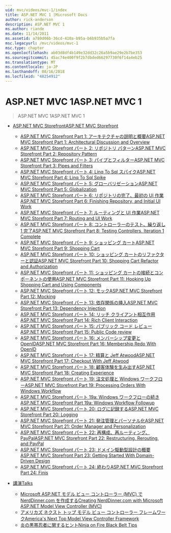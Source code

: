 ```yaml
---
uid: mvc/videos/mvc-1/index
title: ASP.NET MVC 1 |Microsoft Docs
author: rick-anderson
description: ASP.NET MVC 1
ms.author: riande
ms.date: 11/14/2011
ms.assetid: a780d06b-36cd-410a-b95a-b6b935b5a7fa
msc.legacyurl: /mvc/videos/mvc-1
msc.type: chapter
ms.openlocfilehash: ab03d8df4b149e32dd32c26a5b9ae29e2b7be353
ms.sourcegitcommit: 45ac74e400f9f2b7dbded66297730f6f14a4eb25
ms.translationtype: MT
ms.contentlocale: ja-JP
ms.lasthandoff: 08/16/2018
ms.locfileid: "48254912"
---
```

<a name="aspnet-mvc-1"></a><span data-ttu-id="0efae-103">ASP.NET MVC 1</span><span class="sxs-lookup"><span data-stu-id="0efae-103">ASP.NET MVC 1</span></span>
====================
> <span data-ttu-id="0efae-104">ASP.NET MVC 1</span><span class="sxs-lookup"><span data-stu-id="0efae-104">ASP.NET MVC 1</span></span>


- [<span data-ttu-id="0efae-105">ASP.NET MVC Storefront</span><span class="sxs-lookup"><span data-stu-id="0efae-105">ASP.NET MVC Storefront</span></span>](aspnet-mvc-storefront/index.md)

    - [<span data-ttu-id="0efae-106">ASP.NET MVC Storefront Part 1: アーキテクチャの説明と概要</span><span class="sxs-lookup"><span data-stu-id="0efae-106">ASP.NET MVC Storefront Part 1: Architectural Discussion and Overview</span></span>](aspnet-mvc-storefront/aspnet-mvc-storefront-part-1-architectural-discussion-and-overview.md)
    - [<span data-ttu-id="0efae-107">ASP.NET MVC Storefront パート 2: リポジトリ パターン</span><span class="sxs-lookup"><span data-stu-id="0efae-107">ASP.NET MVC Storefront Part 2: Repository Pattern</span></span>](aspnet-mvc-storefront/aspnet-mvc-storefront-part-2-the-repository-pattern.md)
    - [<span data-ttu-id="0efae-108">ASP.NET MVC Storefront パート 3: パイプとフィルター</span><span class="sxs-lookup"><span data-stu-id="0efae-108">ASP.NET MVC Storefront Part 3: Pipes and Filters</span></span>](aspnet-mvc-storefront/aspnet-mvc-storefront-part-3-pipes-and-filters.md)
    - [<span data-ttu-id="0efae-109">ASP.NET MVC Storefront パート 4: Linq To Sql スパイク</span><span class="sxs-lookup"><span data-stu-id="0efae-109">ASP.NET MVC Storefront Part 4: Linq To Sql Spike</span></span>](aspnet-mvc-storefront/aspnet-mvc-storefront-part-4-linq-to-sql-spike.md)
    - [<span data-ttu-id="0efae-110">ASP.NET MVC Storefront パート 5: グローバリゼーション</span><span class="sxs-lookup"><span data-stu-id="0efae-110">ASP.NET MVC Storefront Part 5: Globalization</span></span>](aspnet-mvc-storefront/aspnet-mvc-storefront-part-5-globalization.md)
    - [<span data-ttu-id="0efae-111">ASP.NET MVC Storefront パート 6: リポジトリの完了、最初の UI 作業</span><span class="sxs-lookup"><span data-stu-id="0efae-111">ASP.NET MVC Storefront Part 6: Finishing Repository, and Initial UI Work</span></span>](aspnet-mvc-storefront/aspnet-mvc-storefront-part-6-finishing-the-repository-and-initial-ui-work.md)
    - [<span data-ttu-id="0efae-112">ASP.NET MVC Storefront パート 7: ルーティングと UI 作業</span><span class="sxs-lookup"><span data-stu-id="0efae-112">ASP.NET MVC Storefront Part 7: Routing and UI Work</span></span>](aspnet-mvc-storefront/aspnet-mvc-storefront-part-7-routing-and-ui-work.md)
    - [<span data-ttu-id="0efae-113">ASP.NET MVC Storefront パート 8: コントローラーのテスト、繰り返し 1 完了</span><span class="sxs-lookup"><span data-stu-id="0efae-113">ASP.NET MVC Storefront Part 8: Testing Controllers, Iteration 1 Complete</span></span>](aspnet-mvc-storefront/aspnet-mvc-storefront-part-8-testing-controllers-iteration-1-complete.md)
    - [<span data-ttu-id="0efae-114">ASP.NET MVC Storefront パート 9: ショッピング カート</span><span class="sxs-lookup"><span data-stu-id="0efae-114">ASP.NET MVC Storefront Part 9: Shopping Cart</span></span>](aspnet-mvc-storefront/aspnet-mvc-storefront-part-9-the-shopping-cart.md)
    - [<span data-ttu-id="0efae-115">ASP.NET MVC Storefront パート 10: ショッピング カートのリファクターと認証</span><span class="sxs-lookup"><span data-stu-id="0efae-115">ASP.NET MVC Storefront Part 10: Shopping Cart Refactor and Authorization</span></span>](aspnet-mvc-storefront/aspnet-mvc-storefront-part-10-shopping-cart-refactor-and-authorization.md)
    - [<span data-ttu-id="0efae-116">ASP.NET MVC Storefront パート 11: ショッピング カートの接続とコンポーネントの使用</span><span class="sxs-lookup"><span data-stu-id="0efae-116">ASP.NET MVC Storefront Part 11: Hooking Up Shopping Cart and Using Components</span></span>](aspnet-mvc-storefront/aspnet-mvc-storefront-part-11-hooking-up-the-shopping-cart-and-using-components.md)
    - [<span data-ttu-id="0efae-117">ASP.NET MVC Storefront パート 12: モック</span><span class="sxs-lookup"><span data-stu-id="0efae-117">ASP.NET MVC Storefront Part 12: Mocking</span></span>](aspnet-mvc-storefront/aspnet-mvc-storefront-part-12-mocking.md)
    - [<span data-ttu-id="0efae-118">ASP.NET MVC Storefront パート 13: 依存関係の挿入</span><span class="sxs-lookup"><span data-stu-id="0efae-118">ASP.NET MVC Storefront Part 13: Dependency Injection</span></span>](aspnet-mvc-storefront/aspnet-mvc-storefront-part-13-dependency-injection.md)
    - [<span data-ttu-id="0efae-119">ASP.NET MVC Storefront パート 14: リッチ クライアント相互作用</span><span class="sxs-lookup"><span data-stu-id="0efae-119">ASP.NET MVC Storefront Part 14: Rich Client Interaction</span></span>](aspnet-mvc-storefront/aspnet-mvc-storefront-part-14-rich-client-interaction.md)
    - [<span data-ttu-id="0efae-120">ASP.NET MVC Storefront パート 15: パブリック コード レビュー</span><span class="sxs-lookup"><span data-stu-id="0efae-120">ASP.NET MVC Storefront Part 15: Public Code review</span></span>](aspnet-mvc-storefront/aspnet-mvc-storefront-part-15-public-code-review.md)
    - [<span data-ttu-id="0efae-121">ASP.NET MVC Storefront パート 16: メンバーシップ変更と OpenID</span><span class="sxs-lookup"><span data-stu-id="0efae-121">ASP.NET MVC Storefront Part 16: Membership Redo With OpenID</span></span>](aspnet-mvc-storefront/aspnet-mvc-storefront-part-16-membership-redo-with-openid.md)
    - [<span data-ttu-id="0efae-122">ASP.NET MVC Storefront パート 17: 精算と Jeff Atwood</span><span class="sxs-lookup"><span data-stu-id="0efae-122">ASP.NET MVC Storefront Part 17: Checkout With Jeff Atwood</span></span>](aspnet-mvc-storefront/aspnet-mvc-storefront-part-17-checkout-with-jeff-atwood.md)
    - [<span data-ttu-id="0efae-123">ASP.NET MVC Storefront パート 18: 顧客体験を生み出す</span><span class="sxs-lookup"><span data-stu-id="0efae-123">ASP.NET MVC Storefront Part 18: Creating Experience</span></span>](aspnet-mvc-storefront/aspnet-mvc-storefront-part-18-creating-an-experience.md)
    - [<span data-ttu-id="0efae-124">ASP.NET MVC Storefront パート 19: 注文処理と Windows ワークフロー</span><span class="sxs-lookup"><span data-stu-id="0efae-124">ASP.NET MVC Storefront Part 19: Processing Orders With Windows Workflow</span></span>](aspnet-mvc-storefront/aspnet-mvc-storefront-part-19-processing-orders-with-windows-workflow.md)
    - [<span data-ttu-id="0efae-125">ASP.NET MVC Storefront パート 19a: Windows ワークフローの続き</span><span class="sxs-lookup"><span data-stu-id="0efae-125">ASP.NET MVC Storefront Part 19a: Windows Workflow Followup</span></span>](aspnet-mvc-storefront/aspnet-mvc-storefront-part-19a-windows-workflow-followup.md)
    - [<span data-ttu-id="0efae-126">ASP.NET MVC Storefront パート 20: ログに記録する</span><span class="sxs-lookup"><span data-stu-id="0efae-126">ASP.NET MVC Storefront Part 20: Logging</span></span>](aspnet-mvc-storefront/aspnet-mvc-storefront-part-20-logging.md)
    - [<span data-ttu-id="0efae-127">ASP.NET MVC Storefront パート 21: 発注管理とパーソナル化</span><span class="sxs-lookup"><span data-stu-id="0efae-127">ASP.NET MVC Storefront Part 21: Order Manager and Personalization</span></span>](aspnet-mvc-storefront/aspnet-mvc-storefront-part-21-order-manager-and-personalization.md)
    - [<span data-ttu-id="0efae-128">ASP.NET MVC Storefront パート 22: 再構成、再ルーティング、PayPal</span><span class="sxs-lookup"><span data-stu-id="0efae-128">ASP.NET MVC Storefront Part 22: Restructuring, Rerouting, and PayPal</span></span>](aspnet-mvc-storefront/aspnet-mvc-storefront-part-22-restructuring-rerouting-and-paypal.md)
    - [<span data-ttu-id="0efae-129">ASP.NET MVC Storefront パート 23: ドメイン駆動型設計の概要</span><span class="sxs-lookup"><span data-stu-id="0efae-129">ASP.NET MVC Storefront Part 23: Getting Started With Domain-Driven Design</span></span>](aspnet-mvc-storefront/aspnet-mvc-storefront-part-23-getting-started-with-domain-driven-design.md)
    - [<span data-ttu-id="0efae-130">ASP.NET MVC Storefront パート 24: 終わり</span><span class="sxs-lookup"><span data-stu-id="0efae-130">ASP.NET MVC Storefront Part 24: Finis</span></span>](aspnet-mvc-storefront/aspnet-mvc-storefront-part-24-finis.md)
- [<span data-ttu-id="0efae-131">講演</span><span class="sxs-lookup"><span data-stu-id="0efae-131">Talks</span></span>](conference-presentations/index.md)

    - [<span data-ttu-id="0efae-132">Microsoft ASP.NET モデル ビュー コントローラー (MVC) で NerdDinner.com を作成する</span><span class="sxs-lookup"><span data-stu-id="0efae-132">Creating NerdDinner.com with Microsoft ASP.NET Model View Controller (MVC)</span></span>](conference-presentations/creating-nerddinnercom-with-microsoft-aspnet-model-view-controller-mvc.md)
    - [<span data-ttu-id="0efae-133">アメリカズ ネクスト トップ モデル ビュー コントローラー フレームワーク</span><span class="sxs-lookup"><span data-stu-id="0efae-133">America's Next Top Model View Controller Framework</span></span>](conference-presentations/americas-next-top-model-view-controller-framework.md)
    - [<span data-ttu-id="0efae-134">炎の黒帯忍者に関するヒント</span><span class="sxs-lookup"><span data-stu-id="0efae-134">Ninja on Fire Black Belt Tips</span></span>](conference-presentations/ninja-on-fire-black-belt-tips.md)
